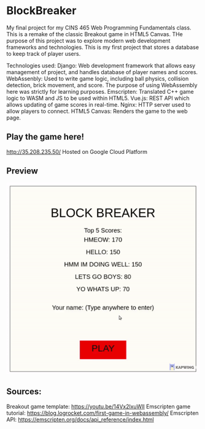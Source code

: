 # BlockBreaker
My final project for my CINS 465 Web Programming Fundamentals class. This is a remake of the classic Breakout game in HTML5 Canvas. THe purpose of this project was to explore modern web development frameworks and technologies. This is my first project that stores a database to keep track of player users.

Technologies used:
      Django: Web development framework that allows easy management of project, and handles database of player names and scores.
      WebAssenbly: Used to write game logic, including ball physics, collision detection, brick movement, and score. The purpose of using WebAssembly here was strictly for learning purposes.
      Emscripten: Translated C++ game logic to WASM and JS to be used within HTML5.
      Vue.js: REST API which allows updating of game scores in real-time.
      Nginx: HTTP server used to allow players to connect.
      HTML5 Canvas: Renders the game to the web page.

## Play the game here!
http://35.208.235.50/
Hosted on Google Cloud Platform

## Preview
![Preview](/preview.gif)

## Sources:
Breakout game template: https://youtu.be/14Vx2lxuWlI
Emscripten game tutorial: https://blog.logrocket.com/first-game-in-webassembly/ 
Emscripten API: https://emscripten.org/docs/api_reference/index.html
